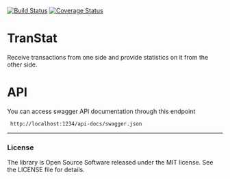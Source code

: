 [![Build Status](https://travis-ci.org/kabdelrahman/TranStat.svg?branch=master)](https://travis-ci.org/kabdelrahman/TranStat) [![Coverage Status](https://coveralls.io/repos/github/kabdelrahman/TranStat/badge.svg?branch=master)](https://coveralls.io/github/kabdelrahman/TranStat?branch=master)
# TranStat

Receive transactions from one side and provide statistics on it from the other side.

# API

You can access swagger API documentation through this endpoint

```
 http://localhost:1234/api-docs/swagger.json
```

----

### License

The library is Open Source Software released under the MIT license. See the LICENSE file for details.
